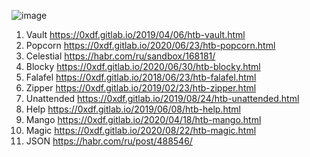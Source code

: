 
![image](https://user-images.githubusercontent.com/68978608/227808045-9b135009-9643-4eb5-90c8-08a5250b07b9.png)

1. Vault https://0xdf.gitlab.io/2019/04/06/htb-vault.html
2. Popcorn https://0xdf.gitlab.io/2020/06/23/htb-popcorn.html
3. Celestial https://habr.com/ru/sandbox/168181/
4. Blocky https://0xdf.gitlab.io/2020/06/30/htb-blocky.html
5. Falafel https://0xdf.gitlab.io/2018/06/23/htb-falafel.html
6. Zipper https://0xdf.gitlab.io/2019/02/23/htb-zipper.html
7. Unattended https://0xdf.gitlab.io/2019/08/24/htb-unattended.html
8. Help https://0xdf.gitlab.io/2019/06/08/htb-help.html
9. Mango https://0xdf.gitlab.io/2020/04/18/htb-mango.html
10. Magic https://0xdf.gitlab.io/2020/08/22/htb-magic.html
11. JSON https://habr.com/ru/post/488546/
